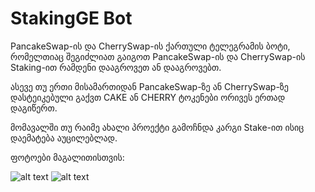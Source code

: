 # StakingGE Bot
PancakeSwap-ის და CherrySwap-ის ქართული ტელეგრამის ბოტი, რომელთიაც შეგიძლიათ გაიგოთ PancakeSwap-ის და CherrySwap-ის Staking-ით რამდენი დააგროვეთ ან დააგროვებთ.

ასევე თუ ერთი მისამართიდან PancakeSwap-ზე ან CherrySwap-ზე დასტეიკებული გაქვთ CAKE ან CHERRY ტოკენები ორივეს ერთად დაგიწერთ.

მომავალში თუ რაიმე ახალი პროექტი გამოჩნდა კარგი Stake-ით ისიც დაემატება აუცილებლად.

ფოტოები მაგალითისთვის:

![alt text](https://i.imgur.com/exhVE4z.png)
![alt text](https://i.imgur.com/uhfbVLs.png)

